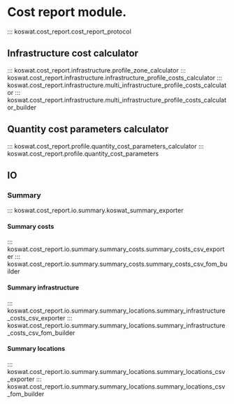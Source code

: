 # Cost report module.

::: koswat.cost_report.cost_report_protocol

## Infrastructure cost calculator
::: koswat.cost_report.infrastructure.profile_zone_calculator
::: koswat.cost_report.infrastructure.infrastructure_profile_costs_calculator
::: koswat.cost_report.infrastructure.multi_infrastructure_profile_costs_calculator
::: koswat.cost_report.infrastructure.multi_infrastructure_profile_costs_calculator_builder

## Quantity cost parameters calculator
::: koswat.cost_report.profile.quantity_cost_parameters_calculator
::: koswat.cost_report.profile.quantity_cost_parameters

## IO

### Summary
::: koswat.cost_report.io.summary.koswat_summary_exporter

#### Summary costs
::: koswat.cost_report.io.summary.summary_costs.summary_costs_csv_exporter
::: koswat.cost_report.io.summary.summary_costs.summary_costs_csv_fom_builder

#### Summary infrastructure
::: koswat.cost_report.io.summary.summary_locations.summary_infrastructure_costs_csv_exporter
::: koswat.cost_report.io.summary.summary_locations.summary_infrastructure_costs_csv_fom_builder

#### Summary locations
::: koswat.cost_report.io.summary.summary_locations.summary_locations_csv_exporter
::: koswat.cost_report.io.summary.summary_locations.summary_locations_csv_fom_builder
